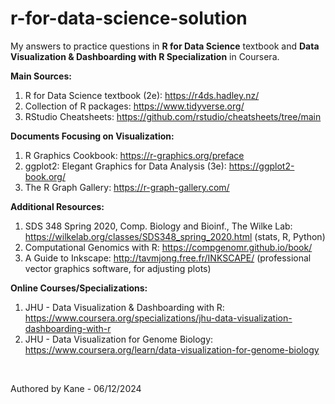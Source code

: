 # r-for-data-science-solution

My answers to practice questions in **R for Data Science** textbook and **Data Visualization & Dashboarding with R Specialization** in Coursera.

**Main Sources:**
1. R for Data Science textbook (2e): https://r4ds.hadley.nz/
2. Collection of R packages: https://www.tidyverse.org/
3. RStudio Cheatsheets: https://github.com/rstudio/cheatsheets/tree/main

**Documents Focusing on Visualization:**
1. R Graphics Cookbook: https://r-graphics.org/preface
2. ggplot2: Elegant Graphics for Data Analysis (3e): https://ggplot2-book.org/
3. The R Graph Gallery: https://r-graph-gallery.com/

**Additional Resources:**
1. SDS 348 Spring 2020, Comp. Biology and Bioinf., The Wilke Lab:
   https://wilkelab.org/classes/SDS348_spring_2020.html (stats, R, Python)
2. Computational Genomics with R: https://compgenomr.github.io/book/
3. A Guide to Inkscape:
   http://tavmjong.free.fr/INKSCAPE/ (professional vector graphics software, for adjusting plots)

**Online Courses/Specializations:**
1. JHU - Data Visualization & Dashboarding with R:
   https://www.coursera.org/specializations/jhu-data-visualization-dashboarding-with-r
2. JHU - Data Visualization for Genome Biology:
   https://www.coursera.org/learn/data-visualization-for-genome-biology

<br />

Authored by Kane - 06/12/2024
